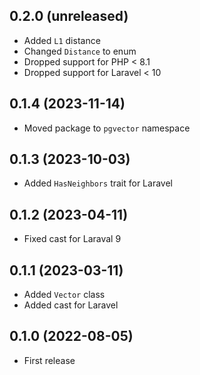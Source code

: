 ## 0.2.0 (unreleased)

- Added `L1` distance
- Changed `Distance` to enum
- Dropped support for PHP < 8.1
- Dropped support for Laravel < 10

## 0.1.4 (2023-11-14)

- Moved package to `pgvector` namespace

## 0.1.3 (2023-10-03)

- Added `HasNeighbors` trait for Laravel

## 0.1.2 (2023-04-11)

- Fixed cast for Laraval 9

## 0.1.1 (2023-03-11)

- Added `Vector` class
- Added cast for Laravel

## 0.1.0 (2022-08-05)

- First release
